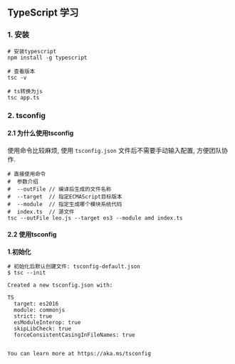 ## TypeScript 学习

### 1. 安装

```shell
# 安装typescript
npm install -g typescript

# 查看版本
tsc -v

# ts转换为js
tsc app.ts
```

### 2. tsconfig

#### 2.1 为什么使用tsconfig

使用命令比较麻烦, 使用 `tsconfig.json` 文件后不需要手动输入配置, 方便团队协作.

```shell
# 直接使用命令
#  参数介绍
#  --outFile // 编译后生成的文件名称
#  --target  // 指定ECMAScript目标版本
#  --module  // 指定生成哪个模块系统代码
#  index.ts  // 源文件
tsc --outFile leo.js --target es3 --module amd index.ts
```

#### 2.2 使用tsconfig

**1.初始化**

```shell
# 初始化后默认创建文件: tsconfig-default.json
$ tsc --init                                   

Created a new tsconfig.json with:                                                                                       
                                                                                                                     TS 
  target: es2016
  module: commonjs
  strict: true
  esModuleInterop: true
  skipLibCheck: true
  forceConsistentCasingInFileNames: true


You can learn more at https://aka.ms/tsconfig
```
